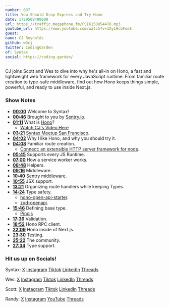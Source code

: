 ```yaml
---
number: 837
title: You Should Drop Express and Try Hono
date: 1729508400000
url: https://traffic.megaphone.fm/FSI6158954478.mp3
youtube_url: https://www.youtube.com/watch?v=1XyL9cbFooE
guest: 
name: CJ Reynolds
github: w3cj
twitter: CodingGarden
of: Syntax
social: https://coding.garden/
---
```


CJ joins Scott and Wes to dive into why he's all-in on Hono, a fast and lightweight web framework for every JavaScript runtime. From familiar route creation to type-safe middleware, find out how Hono keeps things simple, powerful, and ready to use inside Next.js.

### Show Notes

* **[00:00](#t=00:00)** Welcome to Syntax!
* **[00:46](#t=00:46)** Brought to you by [Sentry.io](https://sentry.io/syntax).
* **[01:11](#t=01:11)** What is [Hono](https://hono.dev/)?
    * [Watch CJ's Video Here](https://www.youtube.com/watch?v=QDgdUtd6ZRs)
* **[03:21](#t=03:21)** [Syntax Meetup San Francisco](https://www.eventbrite.com/e/san-francisco-syntax-meetup-tickets-982091250367).
* **[04:02](#t=04:02)** Why I like Hono, and why you should try it.
* **[04:08](#t=04:08)** Familiar route creation.
    * [Connect: an extensible HTTP server framework for node](https://www.npmjs.com/package/connect).
* **[05:45](#t=05:45)** Supports every JS Runtime.
* **[07:00](#t=07:00)** How a service worker works.
* **[08:48](#t=08:48)** Helpers.
* **[09:16](#t=09:16)** Middleware.
* **[10:40](#t=10:40)** Sentry middleware.
* **[10:55](#t=10:55)** JSX support.
* **[13:21](#t=13:21)** Organizing route handlers while keeping Types.
* **[14:24](#t=14:24)** Type safety.
    * [hono-open-api-starter](https://github.com/w3cj/hono-open-api-starter).
    * [zod-openapi](https://hono.dev/examples/zod-openapi).
* **[15:46](#t=15:46)** Defining base type.
    * [Pinojs](https://github.com/pinojs/pino/blob/main/docs/web.md)
* **[17:36](#t=17:36)** Validation.
* **[18:52](#t=18:52)** Hono RPC client.
* **[22:09](#t=22:09)** Hono inside of Next.js.
* **[23:30](#t=23:30)** Testing.
* **[25:22](#t=25:22)** The community.
* **[27:34](#t=27:34)** Type support.
  
### Hit us up on Socials!

Syntax: [X](https://twitter.com/syntaxfm) [Instagram](https://www.instagram.com/syntax_fm/) [Tiktok](https://www.tiktok.com/@syntaxfm) [LinkedIn](https://www.linkedin.com/company/96077407/admin/feed/posts/) [Threads](https://www.threads.net/@syntax_fm)

Wes: [X](https://twitter.com/wesbos) [Instagram](https://www.instagram.com/wesbos/) [Tiktok](https://www.tiktok.com/@wesbos) [LinkedIn](https://www.linkedin.com/in/wesbos/) [Threads](https://www.threads.net/@wesbos)

Scott: [X](https://twitter.com/stolinski) [Instagram](https://www.instagram.com/stolinski/) [Tiktok](https://www.tiktok.com/@stolinski) [LinkedIn](https://www.linkedin.com/in/stolinski/) [Threads](https://www.threads.net/@stolinski)

Randy: [X](https://twitter.com/randyrektor) [Instagram](https://www.instagram.com/randyrektor/) [YouTube](https://www.youtube.com/@randyrektor) [Threads](https://www.threads.net/@randyrektor)
